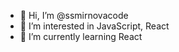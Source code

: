 - 👋 Hi, I’m @ssmirnovacode
- 👀 I’m interested in JavaScript, React
- 🌱 I’m currently learning React
<!---
- 💞️ I’m looking to collaborate on UI design
- 📫 How to reach me ...
--->

<!---
ssmirnovacode/ssmirnovacode is a ✨ special ✨ repository because its `README.md` (this file) appears on your GitHub profile.
You can click the Preview link to take a look at your changes.
--->
